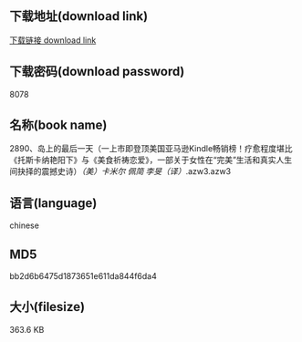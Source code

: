 ## 下载地址(download link)
[下载链接 download link](https://voluble-croquembouche-d321dc.netlify.app/?s=2890%E3%80%81%E5%B2%9B%E4%B8%8A%E7%9A%84%E6%9C%80%E5%90%8E%E4%B8%80%E5%A4%A9%EF%BC%88%E4%B8%80%E4%B8%8A%E5%B8%82%E5%8D%B3%E7%99%BB%E9%A1%B6%E7%BE%8E%E5%9B%BD%E4%BA%9A%E9%A9%AC%E9%80%8AKindle%E7%95%85%E9%94%80%E6%A6%9C%EF%BC%81%E7%96%97%E6%84%88%E7%A8%8B%E5%BA%A6%E5%A0%AA%E6%AF%94%E3%80%8A%E6%89%98%E6%96%AF%E5%8D%A1%E7%BA%B3%E8%89%B3%E9%98%B3%E4%B8%8B%E3%80%8B%E4%B8%8E%E3%80%8A%E7%BE%8E%E9%A3%9F%E7%A5%88%E7%A5%B7%E6%81%8B%E7%88%B1%E3%80%8B%EF%BC%8C%E4%B8%80%E9%83%A8%E5%85%B3%E4%BA%8E%E5%A5%B3%E6%80%A7%E5%9C%A8%E2%80%9C%E5%AE%8C%E7%BE%8E%E2%80%9D%E7%94%9F%E6%B4%BB%E5%92%8C%E7%9C%9F%E5%AE%9E%E4%BA%BA%E7%94%9F%E9%97%B4%E6%8A%89%E6%8B%A9%E7%9A%84%E9%9C%87%E6%92%BC%E5%8F%B2%E8%AF%97%EF%BC%89_%EF%BC%88%E7%BE%8E%EF%BC%89%E5%8D%A1%E7%B1%B3%E5%B0%94+%E4%BD%A9%E7%AE%80+%E6%9D%8E%E6%97%BB%EF%BC%88%E8%AF%91%EF%BC%89_.azw3)

## 下载密码(download password)
8078

## 名称(book name)
2890、岛上的最后一天（一上市即登顶美国亚马逊Kindle畅销榜！疗愈程度堪比《托斯卡纳艳阳下》与《美食祈祷恋爱》，一部关于女性在“完美”生活和真实人生间抉择的震撼史诗）_（美）卡米尔 佩简 李旻（译）_.azw3.azw3

## 语言(language)
chinese

## MD5
bb2d6b6475d1873651e611da844f6da4

## 大小(filesize)
363.6 KB
